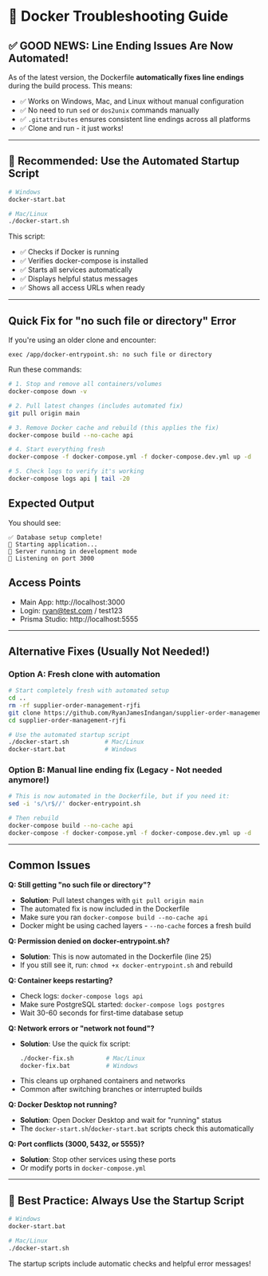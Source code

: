# 🔧 Docker Troubleshooting Guide

## ✅ **GOOD NEWS: Line Ending Issues Are Now Automated!**

As of the latest version, the Dockerfile **automatically fixes line endings** during the build process. This means:
- ✅ Works on Windows, Mac, and Linux without manual configuration
- ✅ No need to run `sed` or `dos2unix` commands manually
- ✅ `.gitattributes` ensures consistent line endings across all platforms
- ✅ Clone and run - it just works!

---

## 🚀 Recommended: Use the Automated Startup Script

```bash
# Windows
docker-start.bat

# Mac/Linux
./docker-start.sh
```

This script:
- ✅ Checks if Docker is running
- ✅ Verifies docker-compose is installed
- ✅ Starts all services automatically
- ✅ Displays helpful status messages
- ✅ Shows all access URLs when ready

---

## Quick Fix for "no such file or directory" Error

If you're using an older clone and encounter:
```
exec /app/docker-entrypoint.sh: no such file or directory
```

Run these commands:

```bash
# 1. Stop and remove all containers/volumes
docker-compose down -v

# 2. Pull latest changes (includes automated fix)
git pull origin main

# 3. Remove Docker cache and rebuild (this applies the fix)
docker-compose build --no-cache api

# 4. Start everything fresh
docker-compose -f docker-compose.yml -f docker-compose.dev.yml up -d

# 5. Check logs to verify it's working
docker-compose logs api | tail -20
```

## Expected Output

You should see:
```
✅ Database setup complete!
🚀 Starting application...
🚀 Server running in development mode
📡 Listening on port 3000
```

## Access Points

- Main App: http://localhost:3000
- Login: ryan@test.com / test123
- Prisma Studio: http://localhost:5555

---

## Alternative Fixes (Usually Not Needed!)

### Option A: Fresh clone with automation
```bash
# Start completely fresh with automated setup
cd ..
rm -rf supplier-order-management-rjfi
git clone https://github.com/RyanJamesIndangan/supplier-order-management-rjfi.git
cd supplier-order-management-rjfi

# Use the automated startup script
./docker-start.sh          # Mac/Linux
docker-start.bat           # Windows
```

### Option B: Manual line ending fix (Legacy - Not needed anymore!)
```bash
# This is now automated in the Dockerfile, but if you need it:
sed -i 's/\r$//' docker-entrypoint.sh

# Then rebuild
docker-compose build --no-cache api
docker-compose -f docker-compose.yml -f docker-compose.dev.yml up -d
```

---

## Common Issues

**Q: Still getting "no such file or directory"?**
- **Solution**: Pull latest changes with `git pull origin main`
- The automated fix is now included in the Dockerfile
- Make sure you ran `docker-compose build --no-cache api`
- Docker might be using cached layers - `--no-cache` forces a fresh build

**Q: Permission denied on docker-entrypoint.sh?**
- **Solution**: This is now automated in the Dockerfile (line 25)
- If you still see it, run: `chmod +x docker-entrypoint.sh` and rebuild

**Q: Container keeps restarting?**
- Check logs: `docker-compose logs api`
- Make sure PostgreSQL started: `docker-compose logs postgres`
- Wait 30-60 seconds for first-time database setup

**Q: Network errors or "network not found"?**
- **Solution**: Use the quick fix script:
  ```bash
  ./docker-fix.sh         # Mac/Linux
  docker-fix.bat          # Windows
  ```
- This cleans up orphaned containers and networks
- Common after switching branches or interrupted builds

**Q: Docker Desktop not running?**
- **Solution**: Open Docker Desktop and wait for "running" status
- The `docker-start.sh`/`docker-start.bat` scripts check this automatically

**Q: Port conflicts (3000, 5432, or 5555)?**
- **Solution**: Stop other services using these ports
- Or modify ports in `docker-compose.yml`

---

## 🎯 Best Practice: Always Use the Startup Script

```bash
# Windows
docker-start.bat

# Mac/Linux
./docker-start.sh
```

The startup scripts include automatic checks and helpful error messages!

